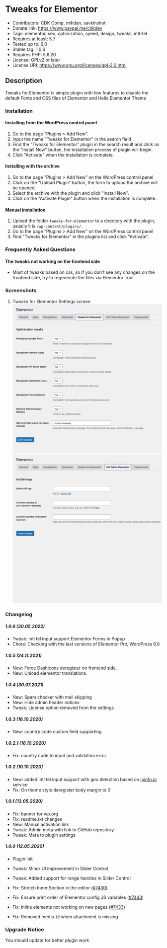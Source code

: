 # Tweaks for Elementor
- Contributors: CDK Comp, mihdan, savkinshot
- Donate link: https://www.paypal.me/cdkdev
- Tags: elementor, seo, optimization, speed, design, tweaks, intl-tel
- Requires at least: 5.7
- Tested up to: 6.0
- Stable tag: 1.0.6
- Requires PHP: 5.6.20
- License: GPLv2 or later
- License URI: https://www.gnu.org/licenses/gpl-2.0.html

## Description
Tweaks for Elementor is simple plugin with few features to disable the default Fonts and CSS files of Elementor and Hello Elementor Theme

### Installation

#### Installing from the WordPress control panel

1. Go to the page "Plugins > Add New".
2. Input the name "Tweaks for Elementor" in the search field
3. Find the "Tweaks for Elementor" plugin in the search result and click on the "Install Now" button, the installation process of plugin will begin.
4. Click "Activate" when the installation is complete.

#### Installing with the archive

1. Go to the page "Plugins > Add New" on the WordPress control panel
2. Click on the "Upload Plugin" button, the form to upload the archive will be opened.
3. Select the archive with the plugin and click "Install Now".
4. Click on the "Activate Plugin" button when the installation is complete.

#### Manual installation

1. Upload the folder `tweaks-for-elementor` to a directory with the plugin, usually it is `/wp-content/plugins/`.
2. Go to the page "Plugins > Add New" on the WordPress control panel
3. Find "Tweaks for Elementor" in the plugins list and click "Activate".

### Frequently Asked Questions

#### The tweaks not working on the frontend side
- Most of tweaks based on css, so if you don't see any changes on the frontend side, try to regenerate the files via Elementor Tool

### Screenshots
1. Tweaks for Elementor Settings screen
![screenshoot-1](./assets/screenshot-1.png)
![screenshoot-2](./assets/screenshot-2.png)

### Changelog

##### 1.0.6 (30.05.2022)
* Tweak: Intl tel input support Elementor Forms in Popup
* Chore: Checking with the last versions of Elementor Pro, WordPress 6.0

##### 1.0.5 (24.11.2021)
* New: Force Dashicons deregister on frontend side.
* New: Unload elementor translations.

##### 1.0.4 (30.07.2021)
* New: Spam checker with mail skipping
* New: Hide admin header notices
* Tweak: License option removed from the settings

##### 1.0.3 (18.10.2020)
* New: country code custom field supporting

##### 1.0.2.1 (18.10.2020)
* Fix: country code to input and validation error

##### 1.0.2 (10.10.2020)
* New: added intl tel input support with geo detection based on [ipinfo.io](https://ipinfo.io/) service
* Fix: On theme style deregister body margin to 0

##### 1.0.1 (13.05.2020)
* Fix: banner for wp.org
* Fix: readme.txt changes
* New: Manual activation link
* Tweak: Admin meta with link to GitHub repository
* Tweak: Meta to plugin settings

##### 1.0.0 (12.05.2020)
* Plugin init

* Tweak: Minor UI improvement in Slider Control
* Tweak: Added support for range handles in Slider Control
* Fix: Stretch Inner Section in the editor ([#7430](https://github.com/elementor/elementor/issues/7430))
* Fix: Ensure print order of Elementor config JS variables ([#7443](https://github.com/elementor/elementor/issues/7443))
* Fix: Inline elements not working on new pages ([#7433](https://github.com/elementor/elementor/issues/7433))
* Fix: Removed media `id` when attachment is missing

### Upgrade Notice
You should update for better plugin work
